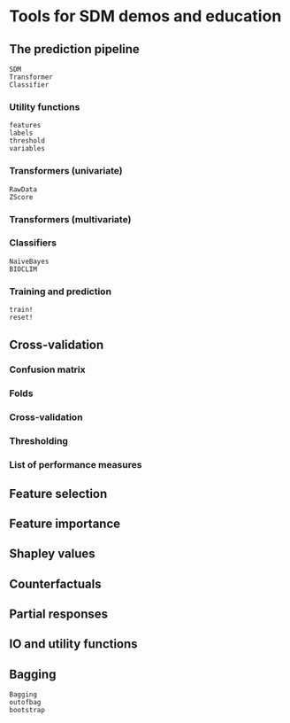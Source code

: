 # Tools for SDM demos and education

## The prediction pipeline

```@docs
SDM
Transformer
Classifier
```

### Utility functions

```@docs
features
labels
threshold
variables
```

### Transformers (univariate)

```@docs
RawData
ZScore
```

### Transformers (multivariate)

### Classifiers

```@docs
NaiveBayes
BIOCLIM
```

### Training and prediction

```@docs
train!
reset!
```

## Cross-validation

### Confusion matrix

### Folds

### Cross-validation

### Thresholding

### List of performance measures

## Feature selection

## Feature importance

## Shapley values

## Counterfactuals

## Partial responses

## IO and utility functions

## Bagging

```@docs
Bagging
outofbag
bootstrap
```
